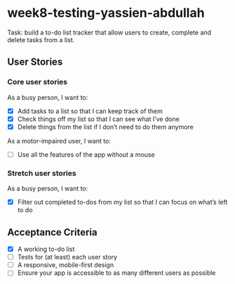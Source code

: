 # week8-testing-yassien-abdullah

Task: build a to-do list tracker that allow users to create, complete and delete tasks from a list.

## User Stories

### Core user stories

As a busy person, I want to:

- [x] Add tasks to a list so that I can keep track of them
- [x] Check things off my list so that I can see what I’ve done 
- [x] Delete things from the list if I don’t need to do them anymore

As a motor-impaired user, I want to:

- [ ] Use all the features of the app without a mouse

### Stretch user stories

As a busy person, I want to:

- [x] Filter out completed to-dos from my list so that I can focus on what’s left to do

## Acceptance Criteria

- [x] A working to-do list
- [ ] Tests for (at least) each user story
- [ ] A responsive, mobile-first design
- [ ] Ensure your app is accessible to as many different users as possible
